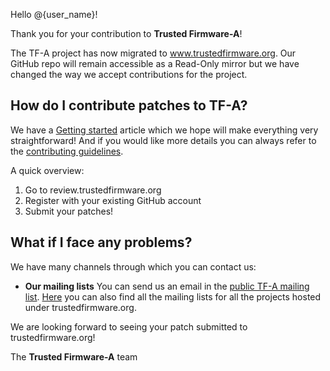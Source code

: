 Hello @{user_name}!


Thank you for your contribution to **Trusted Firmware-A**!

The TF-A project has now migrated to www.trustedfirmware.org. Our GitHub repo will remain accessible as a Read-Only mirror but we have changed the way we accept contributions for the project.

## How do I contribute patches to TF-A?
We have a [Getting started](https://developer.trustedfirmware.org/w/tf_a/gerrit-getting-started/) article which we hope will make everything very straightforward! And if you would like more details you can always refer to the [contributing guidelines](https://trustedfirmware-a.readthedocs.io/en/latest/process/contributing.html).

A quick overview:
1. Go to review.trustedfirmware.org
2. Register with your existing GitHub account
3. Submit your patches!

## What if I face any problems?
We have many channels through which you can contact us:

 * **Our mailing lists**
   You can send us an email in the [public TF-A mailing list](https://lists.trustedfirmware.org/mailman/listinfo/tf-a). [Here](https://lists.trustedfirmware.org/mailman/listinfo) you can also find all the mailing lists for all the projects hosted under trustedfirmware.org.

We are looking forward to seeing your patch submitted to trustedfirmware.org!

The **Trusted Firmware-A** team
